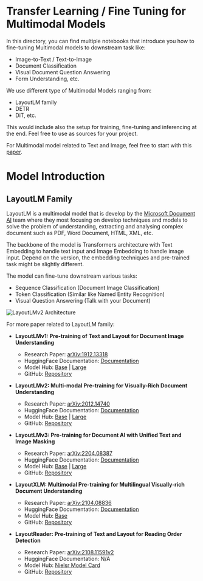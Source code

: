 # Transfer Learning / Fine Tuning for Multimodal Models

In this directory, you can find multiple notebooks that introduce you how to fine-tuning Multimodal models to downstream task like:
 - Image-to-Text / Text-to-Image
 - Document Classification
 - Visual Document Question Answering 
 - Form Understanding, etc.

We use different type of Multimodal Models ranging from:
 - LayoutLM family
 - DETR
 - DiT, etc.

This would include also the setup for training, fine-tuning and inferencing at the end. Feel free to use as sources for your project.

For Multimodal model related to Text and Image, feel free to start with this [paper](https://arxiv.org/abs/2111.08609).

# Model Introduction

## LayoutLM Family
LayoutLM is a multimodal model that is develop by the [Microsoft Document AI](https://www.microsoft.com/en-us/research/project/document-ai/overview/) team where they most focusing on develop techniques and models to solve the problem of understanding, extracting and analysing complex document such as PDF, Word Document, HTML, XML, etc.

The backbone of the model is Transformers architecture with Text Embedding to handle text input and Image Embedding to handle image input. Depend on the version, the embedding techniques and pre-trained task might be slightly different.

The model can fine-tune downstream various tasks:
- Sequence Classification (Document Image Classification)
- Token Classification (Similar like Named Entity Recognition)
- Visual Question Answering (Talk with your Document)

![LayoutLMv2 Architecture](https://th.bing.com/th/id/OIP.uS8KaZ-dipmmY57gkEReZgHaGm?pid=ImgDet&w=897&h=800&rs=1)

For more paper related to LayoutLM family:
- __LayoutLMv1: Pre-training of Text and Layout for Document Image Understanding__
    - Research Paper: [arXiv:1912.13318](https://arxiv.org/abs/1912.13318)
    - HuggingFace Documentation: [Documentation](https://huggingface.co/docs/transformers/model_doc/layoutlm)
    - Model Hub: [Base](https://huggingface.co/microsoft/layoutlm-base-uncased) | [Large](https://huggingface.co/microsoft/layoutlm-large-uncased)
    - GitHub: [Repository](https://github.com/microsoft/unilm/tree/master/layoutlm)

- __LayoutLMv2: Multi-modal Pre-training for Visually-Rich Document Understanding__
    - Research Paper: [arXiv:2012.14740](https://arxiv.org/abs/2012.14740)
    - HuggingFace Documentation: [Documentation](https://huggingface.co/docs/transformers/model_doc/layoutlmv2)
    - Model Hub: [Base](https://huggingface.co/microsoft/layoutlmv2-base-uncased) | [Large](https://huggingface.co/microsoft/layoutlmv2-large-uncased)
    - GitHub: [Repository](https://github.com/microsoft/unilm/tree/master/layoutlmv2)

- __LayoutLMv3: Pre-training for Document AI with Unified Text and Image Masking__
    - Research Paper: [arXiv:2204.08387](https://arxiv.org/abs/2204.08387)
    - HuggingFace Documentation: [Documentation](https://huggingface.co/docs/transformers/model_doc/layoutlmv3)
    - Model Hub: [Base](https://huggingface.co/microsoft/layoutlmv3-base) | [Large](https://huggingface.co/microsoft/layoutlmv3-large)
    - GitHub: [Repository](https://github.com/microsoft/unilm/tree/master/layoutlmv3)

- __LayoutXLM: Multimodal Pre-training for Multilingual Visually-rich Document Understanding__
    - Research Paper: [arXiv:2104.08836](https://arxiv.org/abs/2104.08836)
    - HuggingFace Documentation: [Documentation](https://huggingface.co/docs/transformers/model_doc/layoutxlm)
    - Model Hub: [Base](https://huggingface.co/microsoft/layoutxlm-base)
    - GitHub: [Repository](https://github.com/microsoft/unilm/tree/master/layoutxlm)

- __LayoutReader: Pre-training of Text and Layout for Reading Order Detection__
    - Research Paper: [arXiv:2108.11591v2](https://arxiv.org/abs/2108.11591v2)
    - HuggingFace Documentation: N/A
    - Model Hub: [Nielsr Model Card](https://huggingface.co/nielsr/layoutreader-readingbank)
    - GitHub: [Repository](https://github.com/microsoft/unilm/tree/master/layoutreader)